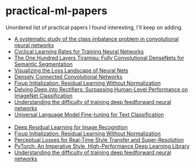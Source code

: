 # practical-ml-papers
Unordered list of practical papers I found interesting, I'll keep on adding.

* [A systematic study of the class imbalance problem in convolutional neural networks](https://arxiv.org/abs/1710.05381)
* [Cyclical Learning Rates for Training Neural Networks](https://arxiv.org/abs/1506.01186)
* [The One Hundred Layers Tiramisu: Fully Convolutional DenseNets for Semantic Segmentation](https://arxiv.org/abs/1611.09326)
* [Visualizing the Loss Landscape of Neural Nets](https://arxiv.org/abs/1712.09913)
* [Densely Connected Convolutional Networks](https://arxiv.org/abs/1608.06993)
* [Fixup Initialization: Residual Learning Without Normalization](https://arxiv.org/abs/1901.09321)
* [Delving Deep into Rectifiers: Surpassing Human-Level Performance on ImageNet Classification](https://arxiv.org/abs/1502.01852)
* [Understanding the difficulty of training deep feedforward neural networks](http://proceedings.mlr.press/v9/glorot10a/glorot10a.pdf)
* [Universal Language Model Fine-tuning for Text Classification](https://arxiv.org/abs/1801.06146)
 <br><br/>
* [Deep Residual Learning for Image Recognition](https://arxiv.org/abs/1512.03385)
* [Fixup Initialization: Residual Learning Without Normalization](https://arxiv.org/abs/1901.09321)
* [Perceptual Losses for Real-Time Style Transfer and Super-Resolution](https://arxiv.org/abs/1603.08155)
* [PyTorch: An Imperative Style, High-Performance Deep Learning Library](https://arxiv.org/abs/1912.01703?fbclid=IwAR2RnDjn9WBu8SwOgezv6-IgTvI4wINJibWhDTI5wozZjVYxGdF6--iNuHo)
* [Understanding the difficulty of training deep feedforward neural networks](http://proceedings.mlr.press/v9/glorot10a.html)
